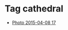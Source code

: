 <!--
title: Tag cathedral
date: 2020-06-28T14:55:35.096Z
tags:
-->
# Tag cathedral

 * [Photo 2015-04-08 17](115863904707.md)